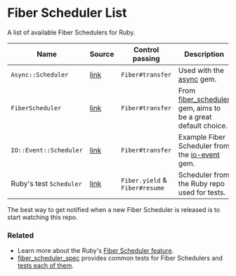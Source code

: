 # Fiber Scheduler List

A list of available Fiber Schedulers for Ruby.

Name | Source | Control passing | Description
--- | --- | --- | ---
`Async::Scheduler` | [link](https://github.com/socketry/async/blob/v2.0.0/lib/async/scheduler.rb) | `Fiber#transfer` | Used with the [async](https://github.com/socketry/async) gem.
`FiberScheduler` | [link](https://github.com/bruno-/fiber_scheduler/blob/3efd4da2e5ad5c639f6d1dfdebc80325a359673f/lib/fiber_scheduler.rb) | `Fiber#transfer` | From [fiber_scheduler](https://github.com/bruno-/fiber_scheduler) gem, aims to be a great default choice.
`IO::Event::Scheduler` | [link](https://github.com/socketry/io-event/blob/b7ce5daa7d036f0db45e1f4e207c6eec10832f2f/examples/scheduler/scheduler.rb) | `Fiber#transfer` | Example Fiber Scheduler from the [io-event](https://github.com/socketry/io-event) gem.
Ruby's test `Scheduler` | [link](https://github.com/ruby/ruby/blob/ruby_3_1/test/fiber/scheduler.rb) | `Fiber.yield` & `Fiber#resume` | Scheduler from the Ruby repo used for tests.

The best way to get notified when a new Fiber Scheduler is released is to
start watching this repo.


### Related

- Learn more about the Ruby's
  [Fiber Scheduler feature](https://brunosutic.com/blog/ruby-fiber-scheduler).
- [fiber_scheduler_spec](https://github.com/bruno-/fiber_scheduler_spec)
  provides common tests for Fiber Schedulers and
  [tests each of them](https://github.com/bruno-/fiber_scheduler_spec/tree/main/spec).
